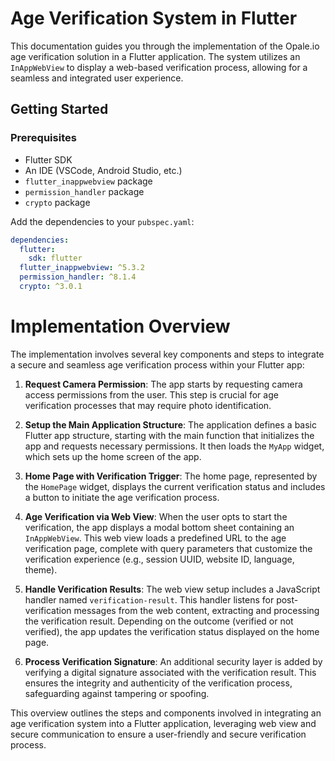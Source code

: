 # Age Verification System in Flutter

This documentation guides you through the implementation of the Opale.io age verification solution in a Flutter application. The system utilizes an `InAppWebView` to display a web-based verification process, allowing for a seamless and integrated user experience.

## Getting Started

### Prerequisites
- Flutter SDK
- An IDE (VSCode, Android Studio, etc.)
- `flutter_inappwebview` package
- `permission_handler` package
- `crypto` package

Add the dependencies to your `pubspec.yaml`:

```yaml
dependencies:
  flutter:
    sdk: flutter
  flutter_inappwebview: ^5.3.2
  permission_handler: ^8.1.4
  crypto: ^3.0.1
```

# Implementation Overview

The implementation involves several key components and steps to integrate a secure and seamless age verification process within your Flutter app:

1. **Request Camera Permission**: The app starts by requesting camera access permissions from the user. This step is crucial for age verification processes that may require photo identification.

2. **Setup the Main Application Structure**: The application defines a basic Flutter app structure, starting with the main function that initializes the app and requests necessary permissions. It then loads the `MyApp` widget, which sets up the home screen of the app.

3. **Home Page with Verification Trigger**: The home page, represented by the `HomePage` widget, displays the current verification status and includes a button to initiate the age verification process.

4. **Age Verification via Web View**: When the user opts to start the verification, the app displays a modal bottom sheet containing an `InAppWebView`. This web view loads a predefined URL to the age verification page, complete with query parameters that customize the verification experience (e.g., session UUID, website ID, language, theme).

5. **Handle Verification Results**: The web view setup includes a JavaScript handler named `verification-result`. This handler listens for post-verification messages from the web content, extracting and processing the verification result. Depending on the outcome (verified or not verified), the app updates the verification status displayed on the home page.

6. **Process Verification Signature**: An additional security layer is added by verifying a digital signature associated with the verification result. This ensures the integrity and authenticity of the verification process, safeguarding against tampering or spoofing.

This overview outlines the steps and components involved in integrating an age verification system into a Flutter application, leveraging web view and secure communication to ensure a user-friendly and secure verification process.
